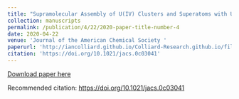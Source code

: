 ```yaml
---
title: "Supramolecular Assembly of U(IV) Clusters and Superatoms with Unconventional Countercations"
collection: manuscripts
permalink: /publication/4/22/2020-paper-title-number-4
date: 2020-04-22
venue: 'Journal of the American Chemical Society '
paperurl: 'http://iancolliard.github.io/Colliard-Research.github.io/files/paper4.pdf'
citation: 'https://doi.org/10.1021/jacs.0c03041'
---
```


<a href='http://iancolliard.github.io/Colliard-Research.github.io/files/paper4.pdf'>Download paper here</a>

Recommended citation: https://doi.org/10.1021/jacs.0c03041